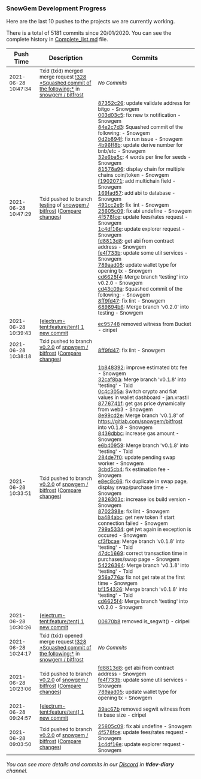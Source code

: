 
### SnowGem Development Progress

Here are the last 10 pushes to the projects we are currently working.

There is a total of 5181 commits since 20/01/2020. You can see the complete history in
 [Complete_list.md](Complete_list.md) file.

| Push Time | Description | Commits |
| --- | --- | --- |
| <sub>2021-06-28 10:47:34</sub> | <sub>Txid (txid) merged merge request [\!328 \*Squashed commit of the following:\*](https://gitlab.com/snowgem/bitfrost/-/merge_requests/328) in [snowgem / bitfrost](https://gitlab.com/snowgem/bitfrost)</sub> | <sub>_No Commits_</sub> |
| <sub>2021-06-28 10:47:29</sub> | <sub>Txid pushed to branch [testing](https://gitlab.com/snowgem/bitfrost/commits/testing) of [snowgem / bitfrost](https://gitlab.com/snowgem/bitfrost) ([Compare changes](https://gitlab.com/snowgem/bitfrost/compare/bf154326c8fca3417032831666cdd1caa12b0191...689894b66ff90fc74cbf54ff6212cdab001d6ed5))</sub> | <sub>[87352c26](https://gitlab.com/snowgem/bitfrost/-/commit/87352c26f4e7df7cf9d5e26bef9a8ca73d95c6d5): update validate address for bitgo - Snowgem<br>[003d03c5](https://gitlab.com/snowgem/bitfrost/-/commit/003d03c5e2958e290fbec4d581ca0029f4086628): fix new tx notification - Snowgem<br>[84e2c7d3](https://gitlab.com/snowgem/bitfrost/-/commit/84e2c7d385a1dec9e39ef5ac2f10ef86a2750aa4): Squashed commit of the following: - Snowgem<br>[0d2b894f](https://gitlab.com/snowgem/bitfrost/-/commit/0d2b894f547d68b4c654c5ae519880e62dba2cdc): fix run issue - Snowgem<br>[4b96ff8b](https://gitlab.com/snowgem/bitfrost/-/commit/4b96ff8b89591572c04b923f420d2526784a6e80): update derive number for bnb/etc - Snowgem<br>[32e6ba5c](https://gitlab.com/snowgem/bitfrost/-/commit/32e6ba5c1b360e5d482af394de71b7141c3a6da3): 4 words per line for seeds - Snowgem<br>[81578a96](https://gitlab.com/snowgem/bitfrost/-/commit/81578a9690318ddf4e106c4a68ace8db8bc78497): display chain for multiple chains coin/token - Snowgem<br>[f1902071](https://gitlab.com/snowgem/bitfrost/-/commit/f19020717f7787d378454e27a5834de9de2893b5): add multichain field - Snowgem<br>[169fad57](https://gitlab.com/snowgem/bitfrost/-/commit/169fad578b53b29cb5f913ae7c7306fc7defdd32): add abi to database - Snowgem<br>[491cc2e9](https://gitlab.com/snowgem/bitfrost/-/commit/491cc2e981e35e6c4178b5b85e00717f4d00c400): fix lint - Snowgem<br>[25605c09](https://gitlab.com/snowgem/bitfrost/-/commit/25605c0946e61b5ae456340dcd6148ce49d7ab86): fix abi undefine - Snowgem<br>[4f578fce](https://gitlab.com/snowgem/bitfrost/-/commit/4f578fce06a75bf65e04cd57c4fba2ee4a78f8a4): update fees/rates request - Snowgem<br>[1c4df16e](https://gitlab.com/snowgem/bitfrost/-/commit/1c4df16e92b2135ab860ef817fa778ac819ceef9): update explorer request - Snowgem<br>[fd8813d8](https://gitlab.com/snowgem/bitfrost/-/commit/fd8813d899f015d960430f916f0c7ef1bb143c16): get abi from contract address - Snowgem<br>[fe4f733b](https://gitlab.com/snowgem/bitfrost/-/commit/fe4f733b11ed4e8ae79835546603e75a48160cdf): update some util services - Snowgem<br>[789aad05](https://gitlab.com/snowgem/bitfrost/-/commit/789aad053d4750591c09a33a5f15f4d036532167): update wallet type for opening tx - Snowgem<br>[cd6625f4](https://gitlab.com/snowgem/bitfrost/-/commit/cd6625f48de55b1ff7449407fa583a599515544e): Merge branch 'testing' into v0.2.0 - Snowgem<br>[cd43c09a](https://gitlab.com/snowgem/bitfrost/-/commit/cd43c09aa892b07ecef689f8da7fa9878438bcbd): Squashed commit of the following: - Snowgem<br>[8ff9fd47](https://gitlab.com/snowgem/bitfrost/-/commit/8ff9fd47a0596cece5adddd194415934c572bd0a): fix lint - Snowgem<br>[689894b6](https://gitlab.com/snowgem/bitfrost/-/commit/689894b66ff90fc74cbf54ff6212cdab001d6ed5): Merge branch 'v0.2.0' into testing - Snowgem</sub> |
| <sub>2021-06-28 10:39:43</sub> | <sub>[[electrum-tent:feature/tent] 1 new commit](https://github.com/ciripel/electrum-tent/commit/ec957483d757525232069b1ac0b10c5f9d3d28fd)</sub> | <sub>[ec95748](https://github.com/ciripel/electrum-tent/commit/ec957483d757525232069b1ac0b10c5f9d3d28fd) removed witness from Bucket - ciripel</sub> |
| <sub>2021-06-28 10:38:18</sub> | <sub>Txid pushed to branch [v0\.2\.0](https://gitlab.com/snowgem/bitfrost/commits/v0.2.0) of [snowgem / bitfrost](https://gitlab.com/snowgem/bitfrost) ([Compare changes](https://gitlab.com/snowgem/bitfrost/compare/cd6625f48de55b1ff7449407fa583a599515544e...8ff9fd47a0596cece5adddd194415934c572bd0a))</sub> | <sub>[8ff9fd47](https://gitlab.com/snowgem/bitfrost/-/commit/8ff9fd47a0596cece5adddd194415934c572bd0a): fix lint - Snowgem</sub> |
| <sub>2021-06-28 10:33:51</sub> | <sub>Txid pushed to branch [v0\.2\.0](https://gitlab.com/snowgem/bitfrost/commits/v0.2.0) of [snowgem / bitfrost](https://gitlab.com/snowgem/bitfrost) ([Compare changes](https://gitlab.com/snowgem/bitfrost/compare/789aad053d4750591c09a33a5f15f4d036532167...cd6625f48de55b1ff7449407fa583a599515544e))</sub> | <sub>[1b848392](https://gitlab.com/snowgem/bitfrost/-/commit/1b848392670d942d88f23f716afde291a24ca25d): improve estimated btc fee - Snowgem<br>[32caf8ba](https://gitlab.com/snowgem/bitfrost/-/commit/32caf8bad4182572bb3fd82a04246a33011ef9ab): Merge branch 'v0.1.8' into 'testing' - Txid<br>[0c4c305a](https://gitlab.com/snowgem/bitfrost/-/commit/0c4c305a6cba58491820dc4bc2eb048cd3ed01a1): Switch crypto and fiat values in wallet dashboard - jan.vrastil<br>[8776741f](https://gitlab.com/snowgem/bitfrost/-/commit/8776741f86ec24890cdb0f5d98c9a17e623b9519): get gas price dynamically from web3 - Snowgem<br>[8e99cd2e](https://gitlab.com/snowgem/bitfrost/-/commit/8e99cd2e4ece943f7cc56864a1c3c2102c81c4db): Merge branch 'v0.1.8' of https://gitlab.com/snowgem/bitfrost into v0.1.8 - Snowgem<br>[8436dbbc](https://gitlab.com/snowgem/bitfrost/-/commit/8436dbbcfa2a0d3ab52b68286afbe0f118ad9c60): increase gas amount - Snowgem<br>[e6b40959](https://gitlab.com/snowgem/bitfrost/-/commit/e6b40959c342c27f8b2ecef4dfe5001232537f12): Merge branch 'v0.1.8' into 'testing' - Txid<br>[284de7f0](https://gitlab.com/snowgem/bitfrost/-/commit/284de7f08066ae97ef120eca4f03c71e641c36a7): update pending swap worker - Snowgem<br>[3cbd5cb4](https://gitlab.com/snowgem/bitfrost/-/commit/3cbd5cb417865d414d0d9c33d5d153aab6622d2c): fix estimation fee - Snowgem<br>[e8ec8c66](https://gitlab.com/snowgem/bitfrost/-/commit/e8ec8c66e2b88d4c3758734950da66ed2bcd4f4a): fix duplicate in swap page, display swap/purchase time - Snowgem<br>[2826303c](https://gitlab.com/snowgem/bitfrost/-/commit/2826303ca9b06ed6e2abbfdabb3b828cf63a4035): increase ios build version - Snowgem<br>[8702398e](https://gitlab.com/snowgem/bitfrost/-/commit/8702398ea4db3d4d9f46ecf02150402325f71821): fix lint - Snowgem<br>[ba484abc](https://gitlab.com/snowgem/bitfrost/-/commit/ba484abc00a3ac445ec7691478989524fc455a51): get new token if start connection failed - Snowgem<br>[799a5334](https://gitlab.com/snowgem/bitfrost/-/commit/799a53343ac30b86036516ca1a47bc18a1c5cabb): get jwt again in exception is occured - Snowgem<br>[cf3fbcae](https://gitlab.com/snowgem/bitfrost/-/commit/cf3fbcae1650d557e5f7c58d338ab4ad3737bbc7): Merge branch 'v0.1.8' into 'testing' - Txid<br>[47dc1669](https://gitlab.com/snowgem/bitfrost/-/commit/47dc166911fef4eedc74fc22dca9c908e99a1316): correct transaction time in purchases/swap page - Snowgem<br>[54226364](https://gitlab.com/snowgem/bitfrost/-/commit/542263640d191d65149062ae7cf8fc72f44cd098): Merge branch 'v0.1.8' into 'testing' - Txid<br>[956a776a](https://gitlab.com/snowgem/bitfrost/-/commit/956a776a0a4c7b1d2b17b1dd115d40252043f5d9): fix not get rate at the first time - Snowgem<br>[bf154326](https://gitlab.com/snowgem/bitfrost/-/commit/bf154326c8fca3417032831666cdd1caa12b0191): Merge branch 'v0.1.8' into 'testing' - Txid<br>[cd6625f4](https://gitlab.com/snowgem/bitfrost/-/commit/cd6625f48de55b1ff7449407fa583a599515544e): Merge branch 'testing' into v0.2.0 - Snowgem</sub> |
| <sub>2021-06-28 10:30:26</sub> | <sub>[[electrum-tent:feature/tent] 1 new commit](https://github.com/ciripel/electrum-tent/commit/00670b868d6919eed945e63ed667c1b600e035b9)</sub> | <sub>[00670b8](https://github.com/ciripel/electrum-tent/commit/00670b868d6919eed945e63ed667c1b600e035b9) removed is_segwit() - ciripel</sub> |
| <sub>2021-06-28 10:24:17</sub> | <sub>Txid (txid) opened merge request [\!328 \*Squashed commit of the following:\*](https://gitlab.com/snowgem/bitfrost/-/merge_requests/328) in [snowgem / bitfrost](https://gitlab.com/snowgem/bitfrost)</sub> | <sub>_No Commits_</sub> |
| <sub>2021-06-28 10:23:06</sub> | <sub>Txid pushed to branch [v0\.2\.0](https://gitlab.com/snowgem/bitfrost/commits/v0.2.0) of [snowgem / bitfrost](https://gitlab.com/snowgem/bitfrost) ([Compare changes](https://gitlab.com/snowgem/bitfrost/compare/1c4df16e92b2135ab860ef817fa778ac819ceef9...789aad053d4750591c09a33a5f15f4d036532167))</sub> | <sub>[fd8813d8](https://gitlab.com/snowgem/bitfrost/-/commit/fd8813d899f015d960430f916f0c7ef1bb143c16): get abi from contract address - Snowgem<br>[fe4f733b](https://gitlab.com/snowgem/bitfrost/-/commit/fe4f733b11ed4e8ae79835546603e75a48160cdf): update some util services - Snowgem<br>[789aad05](https://gitlab.com/snowgem/bitfrost/-/commit/789aad053d4750591c09a33a5f15f4d036532167): update wallet type for opening tx - Snowgem</sub> |
| <sub>2021-06-28 09:24:57</sub> | <sub>[[electrum-tent:feature/tent] 1 new commit](https://github.com/ciripel/electrum-tent/commit/39ac67bf624eb610bec446c0ae357ec858a61320)</sub> | <sub>[39ac67b](https://github.com/ciripel/electrum-tent/commit/39ac67bf624eb610bec446c0ae357ec858a61320) removed segwit witness from tx base size - ciripel</sub> |
| <sub>2021-06-28 09:03:50</sub> | <sub>Txid pushed to branch [v0\.2\.0](https://gitlab.com/snowgem/bitfrost/commits/v0.2.0) of [snowgem / bitfrost](https://gitlab.com/snowgem/bitfrost) ([Compare changes](https://gitlab.com/snowgem/bitfrost/compare/491cc2e981e35e6c4178b5b85e00717f4d00c400...1c4df16e92b2135ab860ef817fa778ac819ceef9))</sub> | <sub>[25605c09](https://gitlab.com/snowgem/bitfrost/-/commit/25605c0946e61b5ae456340dcd6148ce49d7ab86): fix abi undefine - Snowgem<br>[4f578fce](https://gitlab.com/snowgem/bitfrost/-/commit/4f578fce06a75bf65e04cd57c4fba2ee4a78f8a4): update fees/rates request - Snowgem<br>[1c4df16e](https://gitlab.com/snowgem/bitfrost/-/commit/1c4df16e92b2135ab860ef817fa778ac819ceef9): update explorer request - Snowgem</sub> |

_You can see more details and commits in our [Discord](https://discord.gg/zumGnbg) in **#dev-diary** channel._
